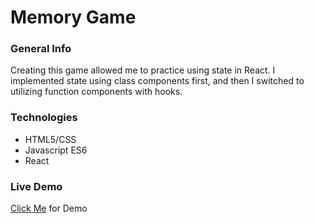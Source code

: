 # Memory Game

### General Info
Creating this game allowed me to practice using state in React. I implemented state using class components first, and then I switched to utilizing function components with hooks.

### Technologies
* HTML5/CSS
* Javascript ES6
* React

### Live Demo
[Click Me](https://jaredmez.github.io/memory-game/) for Demo 
